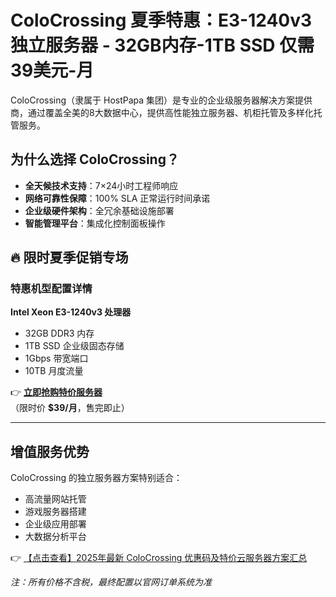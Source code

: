# ColoCrossing 夏季特惠：E3-1240v3 独立服务器 - 32GB内存-1TB SSD 仅需39美元-月

ColoCrossing（隶属于 HostPapa 集团）是专业的企业级服务器解决方案提供商，通过覆盖全美的8大数据中心，提供高性能独立服务器、机柜托管及多样化托管服务。

## 为什么选择 ColoCrossing？

- **全天候技术支持**：7×24小时工程师响应
- **网络可靠性保障**：100% SLA 正常运行时间承诺
- **企业级硬件架构**：全冗余基础设施部署
- **智能管理平台**：集成化控制面板操作

## 🔥 限时夏季促销专场

### 特惠机型配置详情
**Intel Xeon E3-1240v3 处理器**  
- 32GB DDR3 内存  
- 1TB SSD 企业级固态存储  
- 1Gbps 带宽端口  
- 10TB 月度流量  

👉 **[立即抢购特价服务器](https://bit.ly/ColoCrossing)**  
（限时价 **$39/月**，售完即止）

---

## 增值服务优势
ColoCrossing 的独立服务器方案特别适合：
- 高流量网站托管
- 游戏服务器搭建
- 企业级应用部署
- 大数据分析平台

👉 [【点击查看】2025年最新 ColoCrossing 优惠码及特价云服务器方案汇总](https://bit.ly/ColoCrossing)

*注：所有价格不含税，最终配置以官网订单系统为准*